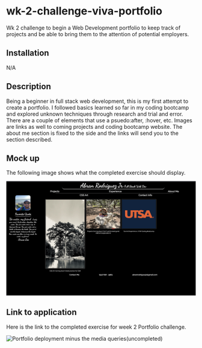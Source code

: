 # wk-2-challenge-viva-portfolio

Wk 2 challenge to begin a Web Development portfolio to keep track of projects and be able to bring them to the attention of potential employers.

## Installation

N/A

## Description

Being a beginner in full stack web development, this is my first attempt to create a portfolio. I followed basics learned so far in my coding bootcamp and explored unknown techniques through research and trial and error. There are a couple of elements that use a psuedo:after, :hover, etc. Images are links as well to coming projects and coding bootcamp website. The about me section is fixed to the side and the links will send you to the section described.

## Mock up

The following image shows what the completed exercise should display.

![Links are operational, images are clickable links, mediaqueries were not completed](./ss-wk2-challenge.png)

## Link to application

Here is the link to the completed exercise for week 2 Portfolio challenge.

![Portfolio deployment minus the media queries(uncompleted)](https://abranr84.github.io/wk-2-challange-viva-portfolio/)